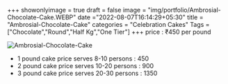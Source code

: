 +++
showonlyimage = true
draft = false
image = "img/portfolio/Ambrosial-Chocolate-Cake.WEBP"
date ="2022-08-07T16:14:29+05:30"
title = "Ambrosial-Chocolate-Cake"
categories = "Celebration Cakes"
Tags = ["Chocolate","Round","Half Kg","One Tier"]
+++
price : ₹450 per pound
<!--more-->
![Ambrosial-Chocolate-Cake](/img/portfolio/Ambrosial-Chocolate-Cake.WEBP)
* 1 pound cake price serves 8-10 persons : 450
* 2 pound cake price serves 10-20 persons : 900
* 3 pound cake price serves 20-30 persons : 1350
